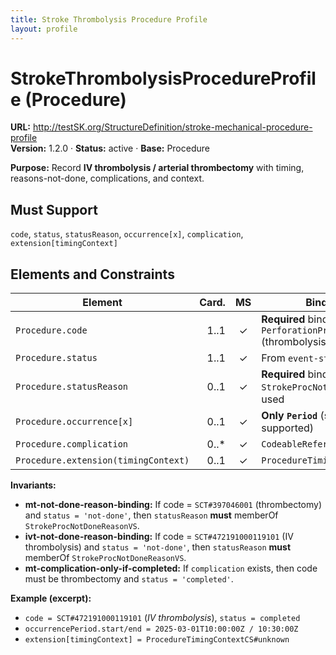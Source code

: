```yaml
---
title: Stroke Thrombolysis Procedure Profile
layout: profile
---
```


# StrokeThrombolysisProcedureProfile (Procedure)

**URL:** http://testSK.org/StructureDefinition/stroke-mechanical-procedure-profile  
**Version:** 1.2.0 · **Status:** active · **Base:** Procedure

**Purpose:** Record **IV thrombolysis / arterial thrombectomy** with timing, reasons-not-done, complications, and context.

## Must Support
`code`, `status`, `statusReason`, `occurrence[x]`, `complication`, `extension[timingContext]`

## Elements and Constraints

| Element | Card. | MS | Binding/Notes |
|---|---:|:---:|---|
| `Procedure.code` | 1..1 | ✓ | **Required** binding to `PerforationProceduresVS` (thrombolysis/thrombectomy) |
| `Procedure.status` | 1..1 | ✓ | From `event-status` |
| `Procedure.statusReason` | 0..1 | ✓ | **Required** binding to `StrokeProcNotDoneReasonVS` when used |
| `Procedure.occurrence[x]` | 0..1 | ✓ | **Only `Period`** (start/end supported) |
| `Procedure.complication` | 0..* | ✓ | `CodeableReference(Condition)` |
| `Procedure.extension(timingContext)` | 0..1 | ✓ | `ProcedureTimingContextExtension` |

**Invariants:**  
- **mt-not-done-reason-binding:** If code = `SCT#397046001` (thrombectomy) and `status = 'not-done'`, then `statusReason` **must** memberOf `StrokeProcNotDoneReasonVS`.  
- **ivt-not-done-reason-binding:** If code = `SCT#472191000119101` (IV thrombolysis) and `status = 'not-done'`, then `statusReason` **must** memberOf `StrokeProcNotDoneReasonVS`.  
- **mt-complication-only-if-completed:** If `complication` exists, then code must be thrombectomy and `status = 'completed'`.

**Example (excerpt):**  
- `code = SCT#472191000119101` (*IV thrombolysis*), `status = completed`  
- `occurrencePeriod.start/end = 2025-03-01T10:00:00Z / 10:30:00Z`  
- `extension[timingContext] = ProcedureTimingContextCS#unknown`
